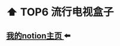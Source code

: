 # ⬆️ TOP6 流行电视盒子

## [我的notion主页 ](https://momentous-cupboard-3ac.notion.site/TOP6-ad30827dbfc5413d9e20d2943eb4faa1)⬅️

